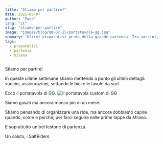 ```yaml
---
title: "Stiamo per partire!"
date: 2025-08-07
author: "Paco"
lang: "it"
slug: "stiamo-per-partire"
image: "images/blog/08-07-25/portatavola-gg.jpg"
summary: "Ultimi preparativi prima della grande partenza. Tra vaccini, bici, tavole da surf e l'idea di una festa, vi aggiorniamo su come procedono le cose."
tags:
  - preparativi
  - partenza
  - milano
---
```


Stiamo per partire!

In queste ultime settimane stiamo mettendo a punto gli ultimi dettagli: vaccini, assicurazioni, settando le bici e le tavole da surf.

Ecco il portatavola di GG.
![Il portatavola custom di GG](images/blog/08-07-25/portatavola-gg.jpeg)

Siamo gasati ma ancora manca più di un mese.

Stiamo pensando di organizzare una ride, ma ancora dobbiamo capire quando, come e perché, per farci seguire nelle prime tappe da Milano.

E soprattutto un bel festone di partenza.

Un saluto,
i SaltRiders